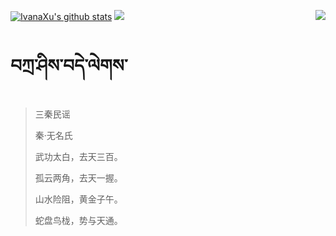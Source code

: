 [![IvanaXu's github stats](https://github-readme-stats.vercel.app/api?username=IvanaXu&show_icons=true&theme=vue-dark)](https://github.com/anuraghazra/github-readme-stats)
<img align="right" src="https://github-readme-stats.vercel.app/api/top-langs/?username=IvanaXu&langs_count=7&theme=graywhite" />
<img src="https://github-readme-stats.vercel.app/api/wakatime?username=IvanaXu&layout=compact&langs_count=6&theme=vue-dark&&custom_title=Programming Times(Jul 29 2021-)" />
# བཀྲ་ཤིས་བདེ་ལེགས་
> 三秦民谣
>
> 秦·无名氏
>
> 武功太白，去天三百。
> 
> 孤云两角，去天一握。
> 
> 山水险阻，黄金子午。
> 
> 蛇盘鸟栊，势与天通。